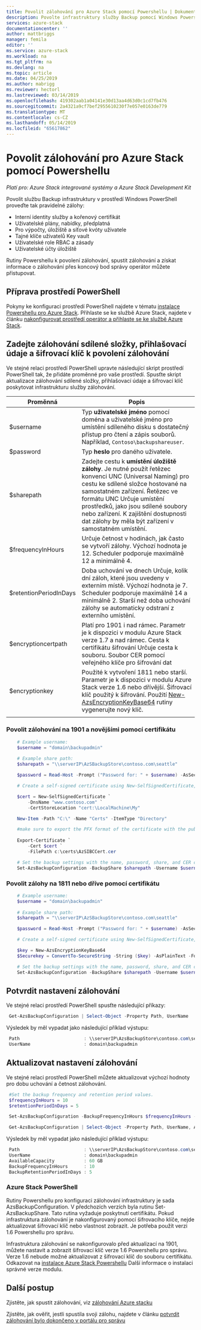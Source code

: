 ```yaml
---
title: Povolit zálohování pro Azure Stack pomocí Powershellu | Dokumentace Microsoftu
description: Povolte infrastruktury služby Backup pomocí Windows Powershellu pro Azure Stack je možné obnovit, pokud dojde k selhání.
services: azure-stack
documentationcenter: ''
author: mattbriggs
manager: femila
editor: ''
ms.service: azure-stack
ms.workload: na
ms.tgt_pltfrm: na
ms.devlang: na
ms.topic: article
ms.date: 04/25/2019
ms.author: mabrigg
ms.reviewer: hectorl
ms.lastreviewed: 03/14/2019
ms.openlocfilehash: 419302aab1a04141e30d13aa4d63d0c1cd7fb476
ms.sourcegitcommit: 2a4321a9cf7bef2955610230f7e057e0163de779
ms.translationtype: MT
ms.contentlocale: cs-CZ
ms.lasthandoff: 05/14/2019
ms.locfileid: "65617862"
---
```

# <a name="enable-backup-for-azure-stack-with-powershell"></a>Povolit zálohování pro Azure Stack pomocí Powershellu

*Platí pro: Azure Stack integrované systémy a Azure Stack Development Kit*

Povolit službu Backup infrastruktury v prostředí Windows PowerShell proveďte tak pravidelné zálohy:
 - Interní identity služby a kořenový certifikát
 - Uživatelské plány, nabídky, předplatná
 - Pro výpočty, úložiště a síťové kvóty uživatele
 - Tajné klíče uživatelů Key vault
 - Uživatelské role RBAC a zásady
 - Uživatelské účty úložiště

Rutiny Powershellu k povolení zálohování, spustit zálohování a získat informace o zálohování přes koncový bod správy operátor můžete přistupovat.

## <a name="prepare-powershell-environment"></a>Příprava prostředí PowerShell

Pokyny ke konfiguraci prostředí PowerShell najdete v tématu [instalace Powershellu pro Azure Stack](azure-stack-powershell-install.md). Přihlaste se ke službě Azure Stack, najdete v článku [nakonfigurovat prostředí operátor a přihlaste se ke službě Azure Stack](azure-stack-powershell-configure-admin.md).

## <a name="provide-the-backup-share-credentials-and-encryption-key-to-enable-backup"></a>Zadejte zálohování sdílené složky, přihlašovací údaje a šifrovací klíč k povolení zálohování

Ve stejné relaci prostředí PowerShell upravte následující skript prostředí PowerShell tak, že přidáte proměnné pro vaše prostředí. Spusťte skript aktualizace zálohování sdílené složky, přihlašovací údaje a šifrovací klíč poskytovat infrastrukturu služby zálohování.

| Proměnná        | Popis   |
|---              |---                                        |
| $username       | Typ **uživatelské jméno** pomocí doména a uživatelské jméno pro umístění sdíleného disku s dostatečný přístup pro čtení a zápis souborů. Například, `Contoso\backupshareuser`. |
| $password       | Typ **heslo** pro daného uživatele. |
| $sharepath      | Zadejte cestu k **umístění úložiště zálohy**. Je nutné použít řetězec konvenci UNC (Universal Naming) pro cestu ke sdílené složce hostované na samostatném zařízení. Řetězec ve formátu UNC Určuje umístění prostředků, jako jsou sdílené soubory nebo zařízení. K zajištění dostupnosti dat zálohy by měla být zařízení v samostatném umístění. |
| $frequencyInHours | Určuje četnost v hodinách, jak často se vytvoří zálohy. Výchozí hodnota je 12. Scheduler podporuje maximálně 12 a minimálně 4.|
| $retentionPeriodInDays | Doba uchování ve dnech Určuje, kolik dní záloh, které jsou uvedeny v externím místě. Výchozí hodnota je 7. Scheduler podporuje maximálně 14 a minimálně 2. Starší než doba uchování zálohy se automaticky odstraní z externího umístění.|
| $encryptioncertpath | Platí pro 1901 i nad rámec.  Parametr je k dispozici v modulu Azure Stack verze 1.7 a nad rámec. Cesta k certifikátu šifrování Určuje cesta k souboru. Soubor CER pomocí veřejného klíče pro šifrování dat |
| $encryptionkey | Použité k vytvoření 1811 nebo starší. Parametr je k dispozici v modulu Azure Stack verze 1.6 nebo dřívější. Šifrovací klíč použitý k šifrování. Použití [New-AzsEncryptionKeyBase64](https://docs.microsoft.com/powershell/module/azs.backup.admin/new-azsencryptionkeybase64) rutiny vygenerujte nový klíč. |
|     |     |

### <a name="enable-backup-on-1901-and-beyond-using-certificate"></a>Povolit zálohování na 1901 a novějšími pomocí certifikátu
```powershell
    # Example username:
    $username = "domain\backupadmin"
 
    # Example share path:
    $sharepath = "\\serverIP\AzSBackupStore\contoso.com\seattle"

    $password = Read-Host -Prompt ("Password for: " + $username) -AsSecureString

    # Create a self-signed certificate using New-SelfSignedCertificate, export the public key portion and save it locally.

    $cert = New-SelfSignedCertificate `
        -DnsName "www.contoso.com" `
        -CertStoreLocation "cert:\LocalMachine\My" 

    New-Item -Path "C:\" -Name "Certs" -ItemType "Directory" 

    #make sure to export the PFX format of the certificate with the public and private keys and then delete the certificate from the local certificate store of the machine where you created the certificate
    
    Export-Certificate `
        -Cert $cert `
        -FilePath c:\certs\AzSIBCCert.cer 

    # Set the backup settings with the name, password, share, and CER certificate file.
    Set-AzsBackupConfiguration -BackupShare $sharepath -Username $username -Password $password -EncryptionCertPath "c:\temp\cert.cer"
```
### <a name="enable-backup-on-1811-or-earlier-using-certificate"></a>Povolit zálohy na 1811 nebo dříve pomocí certifikátu
```powershell
    # Example username:
    $username = "domain\backupadmin"
 
    # Example share path:
    $sharepath = "\\serverIP\AzSBackupStore\contoso.com\seattle"

    $password = Read-Host -Prompt ("Password for: " + $username) -AsSecureString

    # Create a self-signed certificate using New-SelfSignedCertificate, export the public key portion and save it locally.

    $key = New-AzsEncryptionKeyBase64
    $Securekey = ConvertTo-SecureString -String ($key) -AsPlainText -Force

    # Set the backup settings with the name, password, share, and CER certificate file.
    Set-AzsBackupConfiguration -BackupShare $sharepath -Username $username -Password $password -EncryptionKey $Securekey
```

   
##  <a name="confirm-backup-settings"></a>Potvrdit nastavení zálohování

Ve stejné relaci prostředí PowerShell spusťte následující příkazy:

   ```powershell
    Get-AzsBackupConfiguration | Select-Object -Property Path, UserName
   ```

Výsledek by měl vypadat jako následující příklad výstupu:

   ```powershell
    Path                        : \\serverIP\AzsBackupStore\contoso.com\seattle
    UserName                    : domain\backupadmin
   ```

## <a name="update-backup-settings"></a>Aktualizovat nastavení zálohování
Ve stejné relaci prostředí PowerShell můžete aktualizovat výchozí hodnoty pro dobu uchování a četnost zálohování. 

   ```powershell
    #Set the backup frequency and retention period values.
    $frequencyInHours = 10
    $retentionPeriodInDays = 5

    Set-AzsBackupConfiguration -BackupFrequencyInHours $frequencyInHours -BackupRetentionPeriodInDays $retentionPeriodInDays

    Get-AzsBackupConfiguration | Select-Object -Property Path, UserName, AvailableCapacity, BackupFrequencyInHours, BackupRetentionPeriodInDays
   ```

Výsledek by měl vypadat jako následující příklad výstupu:

   ```powershell
    Path                        : \\serverIP\AzsBackupStore\contoso.com\seattle
    UserName                    : domain\backupadmin
    AvailableCapacity           : 60 GB
    BackupFrequencyInHours      : 10
    BackupRetentionPeriodInDays : 5
   ```

### <a name="azure-stack-powershell"></a>Azure Stack PowerShell 
Rutiny Powershellu pro konfiguraci zálohování infrastruktury je sada AzsBackupConfiguration. V předchozích verzích byla rutinu Set-AzsBackupShare. Tato rutina vyžaduje poskytnutí certifikátu. Pokud infrastruktura zálohování je nakonfigurovaný pomocí šifrovacího klíče, nejde aktualizovat šifrovací klíč nebo vlastnost zobrazit. Je potřeba použít verzi 1.6 Powershellu pro správu. 

Infrastruktura zálohování se nakonfigurovalo před aktualizací na 1901, můžete nastavit a zobrazit šifrovací klíč verze 1.6 Powershellu pro správu. Verze 1.6 nebude možné aktualizovat z šifrovací klíč do souboru certifikátu.
Odkazovat na [instalace Azure Stack Powershellu](azure-stack-powershell-install.md) Další informace o instalaci správné verze modulu. 


## <a name="next-steps"></a>Další postup

Zjistěte, jak spustit zálohování, viz [zálohování Azure stacku](azure-stack-backup-back-up-azure-stack.md)

Zjistěte, jak ověřit, jestli spustila svoji zálohu, najdete v článku [potvrdit zálohování bylo dokončeno v portálu pro správu](azure-stack-backup-back-up-azure-stack.md)
